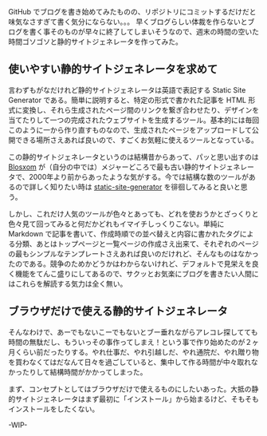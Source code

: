 GitHub でブログを書き始めてみたものの、リポジトリにコミットするだけだと味気なさすぎて書く気分にならない。。。
早くブログらしい体裁を作らないとブログを書く事そのものが早々に終了してしまいそうなので、週末の時間の空いた時間ゴソゴソと静的サイトジェネレータを作ってみた。

## 使いやすい静的サイトジェネレータを求めて

言わずもがなだけれど静的サイトジェネレータは英語で表記する Static Site Generator である。簡単に説明すると、特定の形式で書かれた記事を HTML 形式に変換し、それら生成されたページ間のリンクを繋ぎ合わせたり、デザインを当てたりして一つの完成されたウェブサイトを生成するツール。基本的には毎回このように一から作り直すものなので、生成されたページをアップロードして公開できる場所さえあれば良いので、すごくお気軽に使えるツールとなっている。

この静的サイトジェネレータというのは結構昔からあって、パッと思い出すのは [Blosxom](https://ja.wikipedia.org/wiki/Blosxom) が（自分の中では）メジャーどころで最も古い静的サイトジェネレータで、2000年より前からあったような気がする。今では結構な数のツールがあるので詳しく知りたい時は [static-site-generator](https://github.com/topics/static-site-generator) を徘徊してみると良いと思う。

しかし、これだけ人気のツールが色々とあっても、どれを使おうかとざっくりと色々見て回ってみると何だかどれもイマイチしっくりこない。単純に Markdown で記事を書いて、作成時順での並べ替えと内容に書かれたタグによる分類、あとはトップページと一覧ページの作成さえ出来て、それぞれのページの最もシンプルなテンプレートさえあれば良いのだけれど、そんなものはなかったのである。競争のためかどうかはわからないけれど、デフォルトで見栄えを良く機能をてんこ盛りにしてあるので、サクッとお気楽にブログを書きたい人間にはこれらを解読する気力は全く無い。


## ブラウザだけで使える静的サイトジェネレータ

そんなわけで、あーでもないこーでもないとブー垂れながらアレコレ探してても時間の無駄だし、もういっその事作ってしまえ！という事で作り始めたのが２ヶ月くらい前だったりする。やれ仕事だ、やれ引越しだ、やれ通院だ、やれ贈り物を買わなくてはだなんて日々を過ごしていると、集中して作る時間が中々取れなかったりして結構時間がかかってしまった。

まず、コンセプトとしてはブラウザだけで使えるものにしたいあった。大抵の静的サイトジェネレータはまず最初に「インストール」から始まるけど、そもそもインストールをしたくない。

-WIP-
